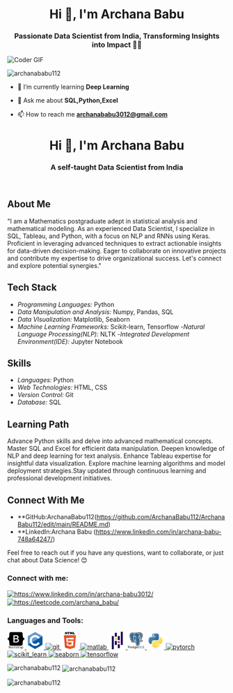 <h1 align="center">Hi 👋, I'm Archana Babu</h1>
<h3 align="center">Passionate Data Scientist from India, Transforming Insights into Impact 🚀✨</h3>
<img src="https://user-images.githubusercontent.com/74038190/213760705-0d5bf320-4f43-4352-b74b-0889ae726bf7.gif" alt="Coder GIF" width="500">
<p align="left"> <img src="https://komarev.com/ghpvc/?username=archanababu112&label=Profile%20views&color=0e75b6&style=flat" alt="archanababu112" /> </p>

- 🌱 I’m currently learning **Deep Learning**

- 💬 Ask me about **SQL,Python,Excel**

- 📫 How to reach me **archanababu3012@gmail.com**

 <h1 align="center">Hi 👋, I'm Archana Babu</h1>
<h3 align="center">A self-taught Data Scientist from India</h3>

  <br>
  
## About Me

"I am a Mathematics postgraduate adept in statistical analysis and mathematical modeling. As an experienced Data Scientist, I specialize in SQL, Tableau, and Python, with a focus on NLP and RNNs using Keras. Proficient in leveraging advanced techniques to extract actionable insights for data-driven decision-making. Eager to collaborate on innovative projects and contribute my expertise to drive organizational success. Let's connect and explore potential synergies."

## Tech Stack

- *Programming Languages:* Python
- *Data Manipulation and Analysis:* Numpy, Pandas, SQL
- *Data VIsualization:* Matplotlib, Seaborn 
- *Machine Learning Frameworks:*  Scikit-learn, Tensorflow
-*Natural Language Processing(NLP):* NLTK
-*Integrated Development Environment(IDE):*  Jupyter Notebook


## Skills

- *Languages:* Python
- *Web Technologies:* HTML, CSS
- *Version Control:* Git
- *Database:* SQL


## Learning Path

Advance Python skills and delve into advanced mathematical concepts. Master SQL and Excel for efficient data manipulation. Deepen knowledge of NLP and deep learning for text analysis. Enhance Tableau expertise for insightful data visualization. Explore machine learning algorithms and model deployment strategies.Stay updated through continuous learning and professional development initiatives.

## Connect With Me

- **GitHub:ArchanaBabu112(https://github.com/ArchanaBabu112/ArchanaBabu112/edit/main/README.md)
- **LinkedIn:Archana Babu (https://www.linkedin.com/in/archana-babu-748a64247/)

Feel free to reach out if you have any questions, want to collaborate, or just chat about Data Science! 😊



<h3 align="left">Connect with me:</h3>
<p align="left">
<a href="https://linkedin.com/in/https://www.linkedin.com/in/archana-babu3012/" target="blank"><img align="center" src="https://raw.githubusercontent.com/rahuldkjain/github-profile-readme-generator/master/src/images/icons/Social/linked-in-alt.svg" alt="https://www.linkedin.com/in/archana-babu3012/" height="30" width="40" /></a>
<a href="https://www.leetcode.com/https://leetcode.com/archana_babu/" target="blank"><img align="center" src="https://raw.githubusercontent.com/rahuldkjain/github-profile-readme-generator/master/src/images/icons/Social/leet-code.svg" alt="https://leetcode.com/archana_babu/" height="30" width="40" /></a>
</p>

<h3 align="left">Languages and Tools:</h3>
<p align="left"> <a href="https://getbootstrap.com" target="_blank" rel="noreferrer"> <img src="https://raw.githubusercontent.com/devicons/devicon/master/icons/bootstrap/bootstrap-plain-wordmark.svg" alt="bootstrap" width="40" height="40"/> </a> <a href="https://www.cprogramming.com/" target="_blank" rel="noreferrer"> <img src="https://raw.githubusercontent.com/devicons/devicon/master/icons/c/c-original.svg" alt="c" width="40" height="40"/> </a> <a href="https://git-scm.com/" target="_blank" rel="noreferrer"> <img src="https://www.vectorlogo.zone/logos/git-scm/git-scm-icon.svg" alt="git" width="40" height="40"/> </a> <a href="https://www.w3.org/html/" target="_blank" rel="noreferrer"> <img src="https://raw.githubusercontent.com/devicons/devicon/master/icons/html5/html5-original-wordmark.svg" alt="html5" width="40" height="40"/> </a> <a href="https://www.mathworks.com/" target="_blank" rel="noreferrer"> <img src="https://upload.wikimedia.org/wikipedia/commons/2/21/Matlab_Logo.png" alt="matlab" width="40" height="40"/> </a> <a href="https://pandas.pydata.org/" target="_blank" rel="noreferrer"> <img src="https://raw.githubusercontent.com/devicons/devicon/2ae2a900d2f041da66e950e4d48052658d850630/icons/pandas/pandas-original.svg" alt="pandas" width="40" height="40"/> </a> <a href="https://www.postgresql.org" target="_blank" rel="noreferrer"> <img src="https://raw.githubusercontent.com/devicons/devicon/master/icons/postgresql/postgresql-original-wordmark.svg" alt="postgresql" width="40" height="40"/> </a> <a href="https://www.python.org" target="_blank" rel="noreferrer"> <img src="https://raw.githubusercontent.com/devicons/devicon/master/icons/python/python-original.svg" alt="python" width="40" height="40"/> </a> <a href="https://pytorch.org/" target="_blank" rel="noreferrer"> <img src="https://www.vectorlogo.zone/logos/pytorch/pytorch-icon.svg" alt="pytorch" width="40" height="40"/> </a> <a href="https://scikit-learn.org/" target="_blank" rel="noreferrer"> <img src="https://upload.wikimedia.org/wikipedia/commons/0/05/Scikit_learn_logo_small.svg" alt="scikit_learn" width="40" height="40"/> </a> <a href="https://seaborn.pydata.org/" target="_blank" rel="noreferrer"> <img src="https://seaborn.pydata.org/_images/logo-mark-lightbg.svg" alt="seaborn" width="40" height="40"/> </a> <a href="https://www.tensorflow.org" target="_blank" rel="noreferrer"> <img src="https://www.vectorlogo.zone/logos/tensorflow/tensorflow-icon.svg" alt="tensorflow" width="40" height="40"/> </a> </p>

<p><img align="left" src="https://github-readme-stats.vercel.app/api/top-langs?username=archanababu112&show_icons=true&locale=en&layout=compact" alt="archanababu112" /></p>

<p>&nbsp;<img align="center" src="https://github-readme-stats.vercel.app/api?username=archanababu112&show_icons=true&locale=en" alt="archanababu112" /></p>

<p><img align="center" src="https://github-readme-streak-stats.herokuapp.com/?user=archanababu112&" alt="archanababu112" /></p>
